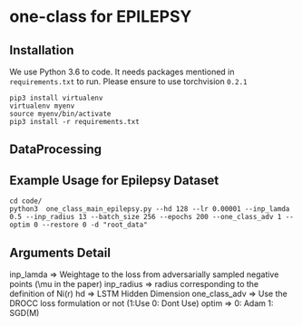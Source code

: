 # one-class for EPILEPSY 

## Installation
We use Python 3.6 to code. It needs packages mentioned in `requirements.txt` to run. Please ensure to use torchvision `0.2.1`
```
pip3 install virtualenv
virtualenv myenv
source myenv/bin/activate
pip3 install -r requirements.txt
```

## DataProcessing

## Example Usage for Epilepsy Dataset
```
cd code/   
python3  one_class_main_epilepsy.py --hd 128 --lr 0.00001 --inp_lamda 0.5 --inp_radius 13 --batch_size 256 --epochs 200 --one_class_adv 1 --optim 0 --restore 0 -d "root_data"
```

## Arguments Detail
inp_lamda => Weightage to the loss from adversarially sampled negative points (\mu in the paper)
inp_radius => radius corresponding to the definition of Ni(r)
hd => LSTM Hidden Dimension
one_class_adv => Use the DROCC loss formulation or not (1:Use  0: Dont Use)
optim => 0: Adam   1: SGD(M)

